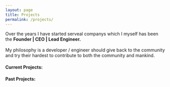 ```yaml
---
layout: page
title: Projects
permalink: /projects/
---
```


Over the years I have started serveal companys which I myself has been the <b>Founder | CEO | Lead Engineer.</b><br><br>
My philosophy is a developer / engineer should give back to the community and try their hardest to contribute to both the community and mankind. 


#### Current Projects:

#### Past Projects:



